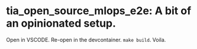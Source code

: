 # tia_open_source_mlops_e2e: A bit of an opinionated setup.

Open in VSCODE.
Re-open in the devcontainer.
`make build`.
Voila.

